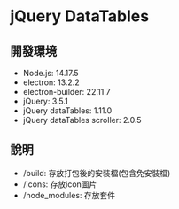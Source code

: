 # jQuery DataTables

## 開發環境
* Node.js: 14.17.5
* electron: 13.2.2
* electron-builder: 22.11.7
* jQuery: 3.5.1
* jQuery dataTables: 1.11.0
* jQuery dataTables scroller: 2.0.5

## 說明
* /build: 存放打包後的安裝檔(包含免安裝檔)
* /icons: 存放icon圖片
* /node_modules: 存放套件